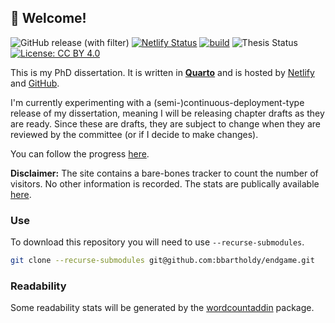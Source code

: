 ## 👋 Welcome! 

![GitHub release (with filter)](https://img.shields.io/github/v/release/bbartholdy/endgame) 
[![Netlify Status](https://api.netlify.com/api/v1/badges/654e8f2b-273f-4ad4-bf70-5893719cb68c/deploy-status)](https://app.netlify.com/sites/myphd/deploys) [![build](https://github.com/bbartholdy/endgame/actions/workflows/build.yaml/badge.svg)](https://github.com/bbartholdy/endgame/actions/workflows/build.yaml)
![Thesis Status](https://img.shields.io/badge/Status-printing-green) [![License: CC BY 4.0](https://img.shields.io/badge/License-CC_BY_4.0-lightgrey.svg)](https://creativecommons.org/licenses/by/4.0/)

This is my PhD dissertation. It is written in [**Quarto**](https://quarto.org/)
 and is hosted by [Netlify](https://www.netlify.com) and [GitHub](https://www.github.com).

I'm currently experimenting with a (semi-)continuous-deployment-type
release of my dissertation, meaning I will be releasing chapter drafts
as they are ready. Since these are drafts, they are subject to change
when they are reviewed by the committee (or if I decide to make changes).

You can follow the progress [here](https://myphd.netlify.app).

**Disclaimer:** The site contains a bare-bones tracker to count the number of
visitors. No other information is recorded. The stats are publically available
[here](http://statcounter.com/p12714961/summary/?guest=1).

<!--
- 📁: [PDF](./link-to-pdf)
- :link: [HTML](link-to-site)
- 📁: [e-pub]()
-->

### Use

To download this repository you will need to use `--recurse-submodules`.

```sh
git clone --recurse-submodules git@github.com:bbartholdy/endgame.git
```

### Readability

Some readability stats will be generated by the [wordcountaddin](https://github.com/benmarwick/wordcountaddin) package.


